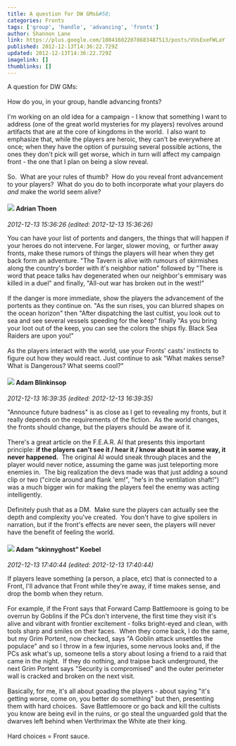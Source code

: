 ```yaml
---
title: A question for DW GMs&#58;
categories: Fronts
tags: ['group', 'handle', 'advancing', 'fronts']
author: Shannon Lane
link: https://plus.google.com/108416022078683487513/posts/VUsExeFWLaY
published: 2012-12-13T14:36:22.729Z
updated: 2012-12-13T14:36:22.729Z
imagelink: []
thumblinks: []
---
```


A question for DW GMs:<br /><br />How do you, in your group, handle advancing fronts?  <br /><br />I&#39;m working on an old idea for a campaign - I know that something I want to address (one of the great world mysteries for my players) revolves around artifacts that are at the core of kingdoms in the world.  I also want to emphasize that, while the players are heroic, they can&#39;t be everywhere at once; when they have the option of pursuing several possible actions, the ones they don&#39;t pick will get worse, which in turn will affect my campaign front - the one that I plan on being a slow reveal.<br /><br />So.  What are your rules of thumb?  How do you reveal front advancement to your players?  What do you do to both incorporate what your players do <i>and</i> make the world seem alive?
<div id='comment z12axx4rovvys1cxe04cehlarunycv0jv5w'>
  <h4><img src='{{site.baseurl}}//images/avatars/113847025671240258531_photo.jpg'> Adrian Thoen</h4>
      <p><cite>2012-12-13 15:36:26 (edited: 2012-12-13 15:36:26)</cite></p>
        <p>You can have your list of portents and dangers, the things that will happen if your heroes do not intervene. For larger, slower moving,  or further away fronts, make these rumors of things the players will hear when they get back form an adventure. &quot;The Tavern is alive with rumours of skirmishes along the country&#39;s border with it&#39;s neighbor nation&quot; followed by &quot;There is word that peace talks hav degenerated when our neighbor&#39;s emmisary was killed in a duel&quot; and finally, &quot;All-out war has broken out in the west!&quot;<br /><br />If the danger is more immediate, show the players the advancement of the portents as they continue on. &quot;As the sun rises, you can blurred shapes on the ocean horizon&quot; then &quot;After dispatching the last cultist, you look out to sea and see several vessels speeding for the keep&quot; finally &quot;As you bring your loot out of the keep, you can see the colors the ships fly. Black Sea Raiders are upon you!&quot;<br /><br />As the players interact with the world, use your Fronts&#39; casts&#39; instincts to figure out how they would react. Just continue to ask &quot;What makes sense? What is Dangerous? What seems cool?&quot;</p>
</div>
        

<div id='comment z12axx4rovvys1cxe04cehlarunycv0jv5w'>
  <h4><img src='{{site.baseurl}}//images/avatars/118034745833600671063_photo.jpg'> Adam Blinkinsop</h4>
      <p><cite>2012-12-13 16:39:35 (edited: 2012-12-13 16:39:35)</cite></p>
        <p>&quot;Announce future badness&quot; is as close as I get to revealing my fronts, but it really depends on the requirements of the fiction.  As the world changes, the fronts should change, but the players should be aware of it.<br /><br />There&#39;s a great article on the F.E.A.R. AI that presents this important principle: <b>if the players can&#39;t see it / hear it / know about it in some way, it never happened.</b>  The original AI would sneak through places and the player would never notice, assuming the game was just teleporting more enemies in.  The big realization the devs made was that just adding a sound clip or two (&quot;circle around and flank &#39;em!&quot;, &quot;he&#39;s in the ventilation shaft!&quot;) was a much bigger win for making the players feel the enemy was acting intelligently.<br /><br />Definitely push that as a DM.  Make sure the players can actually see the depth and complexity you&#39;ve created.  You don&#39;t have to give spoilers in narration, but if the front&#39;s effects are never seen, the players will never have the benefit of feeling the world.</p>
</div>
        

<div id='comment z12axx4rovvys1cxe04cehlarunycv0jv5w'>
  <h4><img src='{{site.baseurl}}//images/avatars/112484087750169360510_photo.jpg'> Adam “skinnyghost” Koebel</h4>
      <p><cite>2012-12-13 17:40:44 (edited: 2012-12-13 17:40:44)</cite></p>
        <p>If players leave something (a person, a place, etc) that is connected to a Front, I&#39;ll advance that Front while they&#39;re away, if time makes sense, and drop the bomb when they return.  <br /><br />For example, if the Front says that Forward Camp Battlemoore is going to be overrun by Goblins if the PCs don&#39;t intervene, the first time they visit it&#39;s alive and vibrant with frontier excitement - folks bright-eyed and clean, with tools sharp and smiles on their faces.  When they come back, I do the same, but my Grim Portent, now checked, says &quot;A Goblin attack unsettles the populace&quot; and so I throw in a few injuries, some nervous looks and, if the PCs ask what&#39;s up, someone tells a story about losing a friend to a raid that came in the night.  If they do nothing, and traipse back underground, the next Grim Portent says &quot;Security is compromised&quot; and the outer perimeter wall is cracked and broken on the next visit.<br /><br />Basically, for me, it&#39;s all about goading the players - about saying &quot;it&#39;s getting worse, come on, you better do something&quot; but then, presenting them with hard choices.  Save Battlemoore or go back and kill the cultists you know are being evil in the ruins, or go steal the unguarded gold that the dwarves left behind when Verthrimax the White ate their king.<br /><br />Hard choices = Front sauce.</p>
</div>
        